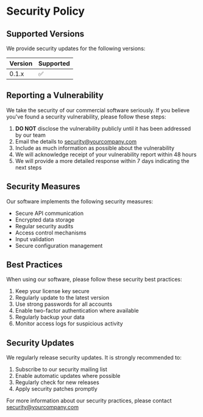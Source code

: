 # Security Policy

## Supported Versions

We provide security updates for the following versions:

| Version | Supported          |
| ------- | ------------------ |
| 0.1.x   | :white_check_mark: |

## Reporting a Vulnerability

We take the security of our commercial software seriously. If you believe you've found a security vulnerability, please follow these steps:

1. **DO NOT** disclose the vulnerability publicly until it has been addressed by our team
2. Email the details to security@yourcompany.com
3. Include as much information as possible about the vulnerability
4. We will acknowledge receipt of your vulnerability report within 48 hours
5. We will provide a more detailed response within 7 days indicating the next steps

## Security Measures

Our software implements the following security measures:

- Secure API communication
- Encrypted data storage
- Regular security audits
- Access control mechanisms
- Input validation
- Secure configuration management

## Best Practices

When using our software, please follow these security best practices:

1. Keep your license key secure
2. Regularly update to the latest version
3. Use strong passwords for all accounts
4. Enable two-factor authentication where available
5. Regularly backup your data
6. Monitor access logs for suspicious activity

## Security Updates

We regularly release security updates. It is strongly recommended to:

1. Subscribe to our security mailing list
2. Enable automatic updates where possible
3. Regularly check for new releases
4. Apply security patches promptly

For more information about our security practices, please contact security@yourcompany.com
